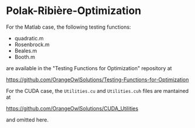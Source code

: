 # Polak-Ribière-Optimization

For the Matlab case, the following testing functions:

- quadratic.m
- Rosenbrock.m
- Beales.m
- Booth.m

are available in the "Testing Functions for Optimization" repository at

https://github.com/OrangeOwlSolutions/Testing-Functions-for-Optimization

For the CUDA case, the ```Utilities.cu``` and ```Utilities.cuh``` files are mantained at

https://github.com/OrangeOwlSolutions/CUDA_Utilities

and omitted here.
